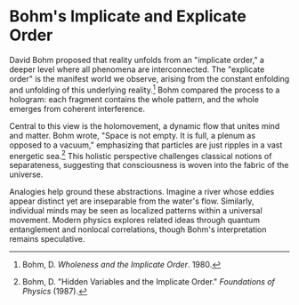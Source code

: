 # Bohm's Implicate and Explicate Order

David Bohm proposed that reality unfolds from an "implicate order," a deeper level where all phenomena are interconnected. The "explicate order" is the manifest world we observe, arising from the constant enfolding and unfolding of this underlying reality.[^1] Bohm compared the process to a hologram: each fragment contains the whole pattern, and the whole emerges from coherent interference.

Central to this view is the holomovement, a dynamic flow that unites mind and matter. Bohm wrote, "Space is not empty. It is full, a plenum as opposed to a vacuum," emphasizing that particles are just ripples in a vast energetic sea.[^2] This holistic perspective challenges classical notions of separateness, suggesting that consciousness is woven into the fabric of the universe.

Analogies help ground these abstractions. Imagine a river whose eddies appear distinct yet are inseparable from the water's flow. Similarly, individual minds may be seen as localized patterns within a universal movement. Modern physics explores related ideas through quantum entanglement and nonlocal correlations, though Bohm's interpretation remains speculative.

[^1]: Bohm, D. *Wholeness and the Implicate Order*. 1980.
[^2]: Bohm, D. "Hidden Variables and the Implicate Order." *Foundations of Physics* (1987).
